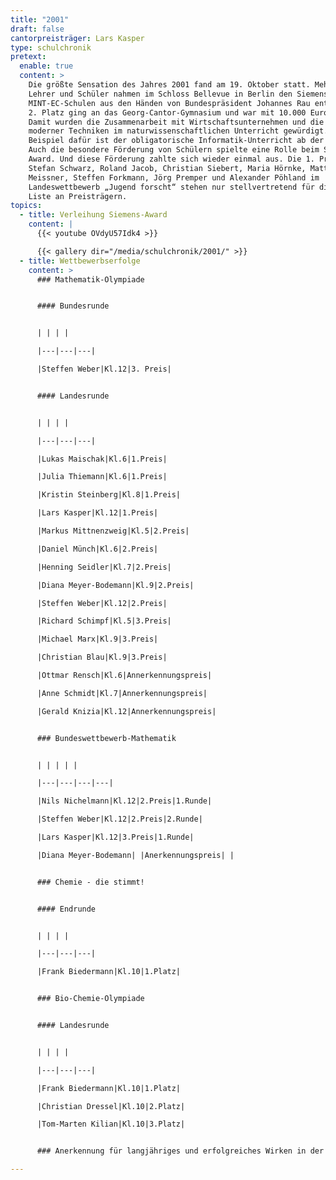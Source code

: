 ```yaml
---
title: "2001"
draft: false
cantorpreisträger: Lars Kasper
type: schulchronik
pretext:
  enable: true
  content: >
    Die größte Sensation des Jahres 2001 fand am 19. Oktober statt. Mehrere
    Lehrer und Schüler nahmen im Schloss Bellevue in Berlin den Siemens Award für
    MINT-EC-Schulen aus den Händen von Bundespräsident Johannes Rau entgegen. Der
    2. Platz ging an das Georg-Cantor-Gymnasium und war mit 10.000 Euro dotiert.
    Damit wurden die Zusammenarbeit mit Wirtschaftsunternehmen und die Verwendung
    moderner Techniken im naturwissenschaftlichen Unterricht gewürdigt. Ein
    Beispiel dafür ist der obligatorische Informatik-Unterricht ab der 7. Klasse.
    Auch die besondere Förderung von Schülern spielte eine Rolle beim Siemens
    Award. Und diese Förderung zahlte sich wieder einmal aus. Die 1. Preise von
    Stefan Schwarz, Roland Jacob, Christian Siebert, Maria Hörnke, Matthias
    Meissner, Steffen Forkmann, Jörg Premper und Alexander Pöhland im
    Landeswettbewerb „Jugend forscht“ stehen nur stellvertretend für die lange
    Liste an Preisträgern.
topics:
  - title: Verleihung Siemens-Award
    content: |
      {{< youtube OVdyU57Idk4 >}}

      {{< gallery dir="/media/schulchronik/2001/" >}}
  - title: Wettbewerbserfolge
    content: >
      ### Mathematik-Olympiade


      #### Bundesrunde


      | | | |

      |---|---|---|

      |Steffen Weber|Kl.12|3. Preis|


      #### Landesrunde


      | | | |

      |---|---|---|

      |Lukas Maischak|Kl.6|1.Preis|

      |Julia Thiemann|Kl.6|1.Preis|

      |Kristin Steinberg|Kl.8|1.Preis|

      |Lars Kasper|Kl.12|1.Preis|

      |Markus Mittnenzweig|Kl.5|2.Preis|

      |Daniel Münch|Kl.6|2.Preis|

      |Henning Seidler|Kl.7|2.Preis|

      |Diana Meyer-Bodemann|Kl.9|2.Preis|

      |Steffen Weber|Kl.12|2.Preis|

      |Richard Schimpf|Kl.5|3.Preis|

      |Michael Marx|Kl.9|3.Preis|

      |Christian Blau|Kl.9|3.Preis|

      |Ottmar Rensch|Kl.6|Annerkennungspreis|

      |Anne Schmidt|Kl.7|Annerkennungspreis|

      |Gerald Knizia|Kl.12|Annerkennungspreis|


      ### Bundeswettbewerb-Mathematik


      | | | | |

      |---|---|---|---|

      |Nils Nichelmann|Kl.12|2.Preis|1.Runde|

      |Steffen Weber|Kl.12|2.Preis|2.Runde|

      |Lars Kasper|Kl.12|3.Preis|1.Runde|

      |Diana Meyer-Bodemann| |Anerkennungspreis| |


      ### Chemie - die stimmt!


      #### Endrunde


      | | | |

      |---|---|---|

      |Frank Biedermann|Kl.10|1.Platz|


      ### Bio-Chemie-Olympiade


      #### Landesrunde


      | | | |

      |---|---|---|

      |Frank Biedermann|Kl.10|1.Platz|

      |Christian Dressel|Kl.10|2.Platz|

      |Tom-Marten Kilian|Kl.10|3.Platz|


      ### Anerkennung für langjähriges und erfolgreiches Wirken in der Schülerförderung auf mathematischem Gebiet erhielten: Dieter Kammel

---
```




